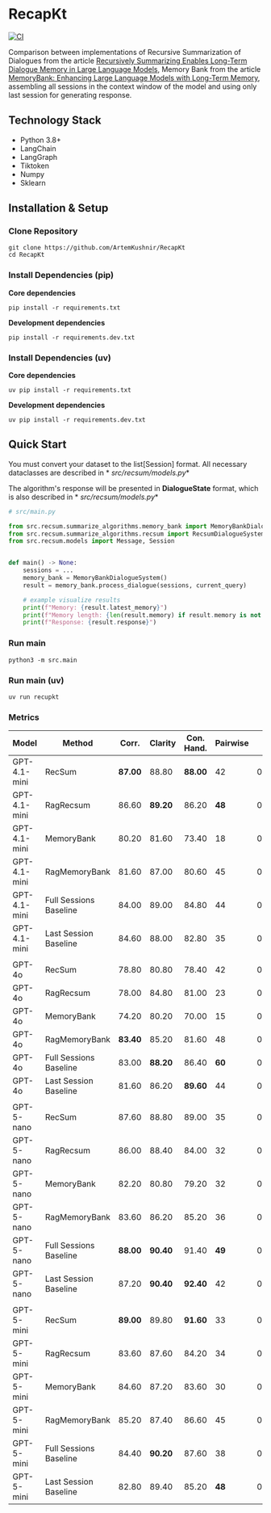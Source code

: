# RecapKt

[![CI](https://github.com/ArtemKushnir/RecapKt/actions/workflows/ci.yaml/badge.svg)](https://github.com/ArtemKushnir/RecapKt/actions/workflows/ci.yaml)

Comparison between implementations of Recursive Summarization of Dialogues from the
article [Recursively Summarizing Enables Long-Term Dialogue
Memory in Large Language Models](https://arxiv.org/pdf/2308.15022),
Memory Bank from the article [MemoryBank: Enhancing Large Language
Models with Long-Term Memory](https://arxiv.org/pdf/2305.10250),
assembling all sessions in the context window of the model
and using only last session for generating response.

## Technology Stack

- Python 3.8+
- LangChain
- LangGraph
- Tiktoken
- Numpy
- Sklearn

## Installation & Setup

### Clone Repository

<pre><code>git clone https://github.com/ArtemKushnir/RecapKt
cd RecapKt</code></pre>

### Install Dependencies (pip)

**Core dependencies**
<pre><code>pip install -r requirements.txt</code></pre>

**Development dependencies**
<pre><code>pip install -r requirements.dev.txt</code></pre>

### Install Dependencies (uv)

**Core dependencies**
<pre><code>uv pip install -r requirements.txt</code></pre>

**Development dependencies**
<pre><code>uv pip install -r requirements.dev.txt</code></pre>

## Quick Start

You must convert your dataset to the list[Session] format. All necessary dataclasses are described in *
*src/recsum/models.py**

The algorithm's response will be presented in **DialogueState** format, which is also described in *
*src/recsum/models.py**

```python
# src/main.py

from src.recsum.summarize_algorithms.memory_bank import MemoryBankDialogueSystem
from src.recsum.summarize_algorithms.recsum import RecsumDialogueSystem
from src.recsum.models import Message, Session


def main() -> None:
    sessions = ...
    memory_bank = MemoryBankDialogueSystem()
    result = memory_bank.process_dialogue(sessions, current_query)

    # example visualize results
    print(f"Memory: {result.latest_memory}")
    print(f"Memory length: {len(result.memory) if result.memory is not None else -1}")
    print(f"Response: {result.response}")
```

### Run main

<pre><code>python3 -m src.main</code></pre>

### Run main (uv)

<pre><code>uv run recupkt</code></pre>

### Metrics

| Model        | Method                 | Corr.     | Clarity   | Con. Hand. | Pairwise | Cost     |  
|--------------|------------------------|-----------|-----------|------------|----------|----------|
| GPT-4.1-mini | RecSum                 | **87.00** | 88.80     | **88.00**  | 42       | 0.03590$ | 
| GPT-4.1-mini | RagRecsum              | 86.60     | **89.20** | 86.20      | **48**   | 0.04013$ |
| GPT-4.1-mini | MemoryBank             | 80.20     | 81.60     | 73.40      | 18       | 0.02240$ |
| GPT-4.1-mini | RagMemoryBank          | 81.60     | 87.00     | 80.60      | 45       | 0.02805$ |
| GPT-4.1-mini | Full Sessions Baseline | 84.00     | 89.00     | 84.80      | 44       | 0.02699$ |
| GPT-4.1-mini | Last Session Baseline  | 84.60     | 88.00     | 82.80      | 35       | 0.01688$ |
|              |                        |           |           |            |          |          |
| GPT-4o       | RecSum                 | 78.80     | 80.80     | 78.40      | 42       | 0.23617$ | 
| GPT-4o       | RagRecsum              | 78.00     | 84.80     | 81.00      | 23       | 0.21423$ |
| GPT-4o       | MemoryBank             | 74.20     | 80.20     | 70.00      | 15       | 0.16974$ |
| GPT-4o       | RagMemoryBank          | **83.40** | 85.20     | 81.60      | 48       | 0.19809$ |
| GPT-4o       | Full Sessions Baseline | 83.00     | **88.20** | 86.40      | **60**   | 0.31348$ |
| GPT-4o       | Last Session Baseline  | 81.60     | 86.20     | **89.60**  | 44       | 0.10539$ |
|              |                        |           |           |            |          |          |
| GPT-5-nano   | RecSum                 | 87.60     | 88.80     | 89.00      | 35       | 0.02248$ | 
| GPT-5-nano   | RagRecsum              | 86.00     | 88.40     | 84.00      | 32       | 0.02207$ |
| GPT-5-nano   | MemoryBank             | 82.20     | 80.80     | 79.20      | 32       | 0.03594$ |
| GPT-5-nano   | RagMemoryBank          | 83.60     | 86.20     | 85.20      | 36       | 0.03288$ |
| GPT-5-nano   | Full Sessions Baseline | **88.00** | **90.40** | 91.40      | **49**   | 0.01153$ |
| GPT-5-nano   | Last Session Baseline  | 87.20     | **90.40** | **92.40**  | 42       | 0.00744$ |
|              |                        |           |           |            |          |          |
| GPT-5-mini   | RecSum                 | **89.00** | 89.80     | **91.60**  | 33       | 0.07664$ | 
| GPT-5-mini   | RagRecsum              | 83.60     | 87.60     | 84.20      | 34       | 0.07956$ |
| GPT-5-mini   | MemoryBank             | 84.60     | 87.20     | 83.60      | 30       | 0.09813$ |
| GPT-5-mini   | RagMemoryBank          | 85.20     | 87.40     | 86.60      | 45       | 0.10246$ |
| GPT-5-mini   | Full Sessions Baseline | 84.40     | **90.20** | 87.60      | 38       | 0.04678$ |
| GPT-5-mini   | Last Session Baseline  | 82.80     | 89.40     | 85.20      | **48**   | 0.02439$ |
